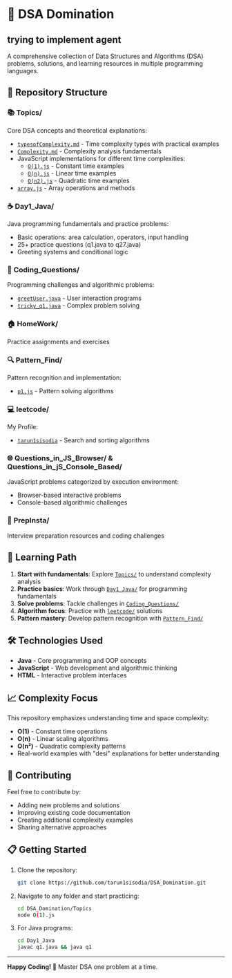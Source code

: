 # 🚀 DSA Domination
## trying to implement agent
A comprehensive collection of Data Structures and Algorithms (DSA) problems, solutions, and learning resources in multiple programming languages.

## 📂 Repository Structure

### 📚 **Topics/**
Core DSA concepts and theoretical explanations:
- [`typesofComplexity.md`](Topics/typesofComplexity.md) - Time complexity types with practical examples
- [`Complexity.md`](Topics/Complexity.md) - Complexity analysis fundamentals
- JavaScript implementations for different time complexities:
  - [`O(1).js`](Topics/O(1).js) - Constant time examples
  - [`O(n).js`](Topics/O(n).js) - Linear time examples  
  - [`O(n2).js`](Topics/O(n2).js) - Quadratic time examples
- [`array.js`](Topics/array.js) - Array operations and methods

### ☕ **Day1_Java/**
Java programming fundamentals and practice problems:
- Basic operations: area calculation, operators, input handling
- 25+ practice questions (q1.java to q27.java)
- Greeting systems and conditional logic

### 🧠 **Coding_Questions/**
Programming challenges and algorithmic problems:
- [`greetUser.java`](Coding_Questions/greetUser.java) - User interaction programs
- [`tricky_q1.java`](Coding_Questions/tricky_q1.java) - Complex problem solving

### 🏠 **HomeWork/**
Practice assignments and exercises

### 🔍 **Pattern_Find/**
Pattern recognition and implementation:
- [`p1.js`](Pattern_Find/p1.js) - Pattern solving algorithms

### 💻 **leetcode/**
My Profile: 
- [`tarun1sisodia`](leetcode.com/tarun1sisodia) - Search and sorting algorithms

### 🌐 **Questions_in_JS_Browser/** & **Questions_in_jS_Console_Based/**
JavaScript problems categorized by execution environment:
- Browser-based interactive problems
- Console-based algorithmic challenges

### 🎯 **PrepInsta/**
Interview preparation resources and coding challenges

## 🎯 Learning Path

1. **Start with fundamentals**: Explore [`Topics/`](Topics/) to understand complexity analysis
2. **Practice basics**: Work through [`Day1_Java/`](Day1_Java/) for programming fundamentals
3. **Solve problems**: Tackle challenges in [`Coding_Questions/`](Coding_Questions/)
4. **Algorithm focus**: Practice with [`leetcode/`](leetcode/) solutions
5. **Pattern mastery**: Develop pattern recognition with [`Pattern_Find/`](Pattern_Find/)

## 🛠️ Technologies Used

- **Java** - Core programming and OOP concepts
- **JavaScript** - Web development and algorithmic thinking
- **HTML** - Interactive problem interfaces

## 📈 Complexity Focus

This repository emphasizes understanding time and space complexity:
- **O(1)** - Constant time operations
- **O(n)** - Linear scaling algorithms  
- **O(n²)** - Quadratic complexity patterns
- Real-world examples with "desi" explanations for better understanding

## 🤝 Contributing

Feel free to contribute by:
- Adding new problems and solutions
- Improving existing code documentation
- Creating additional complexity examples
- Sharing alternative approaches

## 📋 Getting Started

1. Clone the repository:
   ```bash
   git clone https://github.com/tarun1sisodia/DSA_Domination.git
   ```

2. Navigate to any folder and start practicing:
   ```bash
   cd DSA_Domination/Topics
   node O(1).js
   ```

3. For Java programs:
   ```bash
   cd Day1_Java
   javac q1.java && java q1
   ```

---

**Happy Coding! 🎉** Master DSA one problem at a time.
